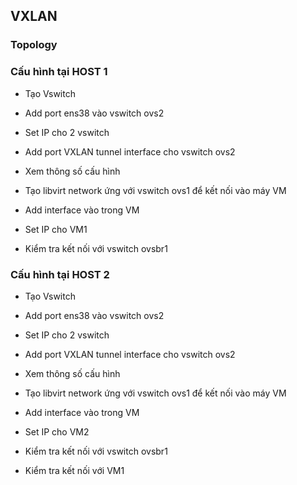 ## VXLAN

### Topology

<src img="https://github.com/lean15998/Vitualization/blob/main/images/11.01.PNG">
  
### Cấu hình tại HOST 1

 - Tạo Vswitch
  
 <src img="https://github.com/lean15998/Vitualization/blob/main/images/11.02.PNG">
    
 - Add port ens38 vào vswitch ovs2
  
 <src img="https://github.com/lean15998/Vitualization/blob/main/images/11.03.PNG">
      
 - Set IP cho 2 vswitch
  
 <src img="https://github.com/lean15998/Vitualization/blob/main/images/11.04.PNG">
        
 - Add port VXLAN tunnel interface cho vswitch ovs2
   
 <src img="https://github.com/lean15998/Vitualization/blob/main/images/11.05.PNG">
          
 - Xem thông số cấu hình
  
 - Tạo libvirt network ứng với vswitch ovs1 để kết nối vào máy VM
 
 - Add interface vào trong VM
  
 - Set IP cho VM1
  
 - Kiểm tra kết nối với vswitch ovsbr1
  
  
  
### Cấu hình tại HOST 2
  

 - Tạo Vswitch
  
 - Add port ens38 vào vswitch ovs2
  
 - Set IP cho 2 vswitch
  
 - Add port VXLAN tunnel interface cho vswitch ovs2
   
 - Xem thông số cấu hình
  
 - Tạo libvirt network ứng với vswitch ovs1 để kết nối vào máy VM
 
 - Add interface vào trong VM
  
 - Set IP cho VM2
  
 - Kiểm tra kết nối với vswitch ovsbr1
  
  - Kiểm tra kết nối với VM1
  
